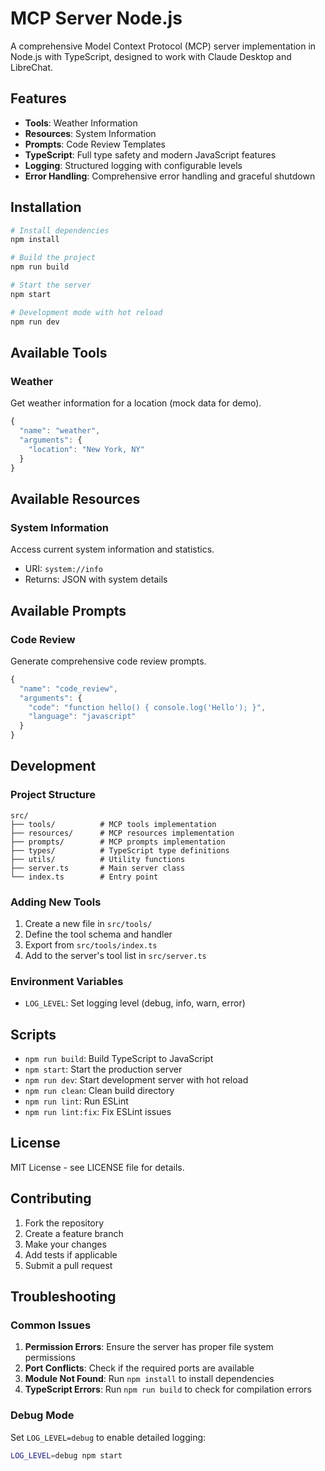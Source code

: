 # MCP Server Node.js

A comprehensive Model Context Protocol (MCP) server implementation in Node.js with TypeScript, designed to work with Claude Desktop and LibreChat.

## Features

- **Tools**: Weather Information
- **Resources**: System Information
- **Prompts**: Code Review Templates
- **TypeScript**: Full type safety and modern JavaScript features
- **Logging**: Structured logging with configurable levels
- **Error Handling**: Comprehensive error handling and graceful shutdown

## Installation

```bash
# Install dependencies
npm install

# Build the project
npm run build

# Start the server
npm start

# Development mode with hot reload
npm run dev
```

## Available Tools

### Weather

Get weather information for a location (mock data for demo).

```javascript
{
  "name": "weather",
  "arguments": {
    "location": "New York, NY"
  }
}
```

## Available Resources

### System Information

Access current system information and statistics.

- URI: `system://info`
- Returns: JSON with system details

## Available Prompts

### Code Review

Generate comprehensive code review prompts.

```javascript
{
  "name": "code_review",
  "arguments": {
    "code": "function hello() { console.log('Hello'); }",
    "language": "javascript"
  }
}
```

## Development

### Project Structure

```
src/
├── tools/          # MCP tools implementation
├── resources/      # MCP resources implementation
├── prompts/        # MCP prompts implementation
├── types/          # TypeScript type definitions
├── utils/          # Utility functions
├── server.ts       # Main server class
└── index.ts        # Entry point
```

### Adding New Tools

1. Create a new file in `src/tools/`
2. Define the tool schema and handler
3. Export from `src/tools/index.ts`
4. Add to the server's tool list in `src/server.ts`

### Environment Variables

- `LOG_LEVEL`: Set logging level (debug, info, warn, error)

## Scripts

- `npm run build`: Build TypeScript to JavaScript
- `npm start`: Start the production server
- `npm run dev`: Start development server with hot reload
- `npm run clean`: Clean build directory
- `npm run lint`: Run ESLint
- `npm run lint:fix`: Fix ESLint issues

## License

MIT License - see LICENSE file for details.

## Contributing

1. Fork the repository
2. Create a feature branch
3. Make your changes
4. Add tests if applicable
5. Submit a pull request

## Troubleshooting

### Common Issues

1. **Permission Errors**: Ensure the server has proper file system permissions
2. **Port Conflicts**: Check if the required ports are available
3. **Module Not Found**: Run `npm install` to install dependencies
4. **TypeScript Errors**: Run `npm run build` to check for compilation errors

### Debug Mode

Set `LOG_LEVEL=debug` to enable detailed logging:

```bash
LOG_LEVEL=debug npm start
```
